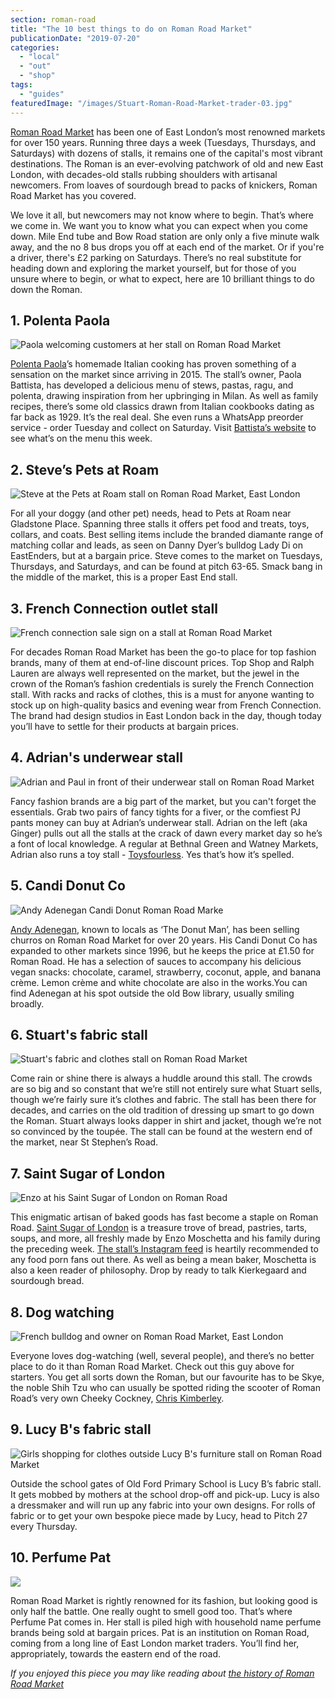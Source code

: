 ```yaml
---
section: roman-road
title: "The 10 best things to do on Roman Road Market"
publicationDate: "2019-07-20"
categories: 
  - "local"
  - "out"
  - "shop"
tags: 
  - "guides"
featuredImage: "/images/Stuart-Roman-Road-Market-trader-03.jpg"
---
```


[Roman Road Market](https://romanroadlondon.com/market/) has been one of East London’s most renowned markets for over 150 years. Running three days a week (Tuesdays, Thursdays, and Saturdays) with dozens of stalls, it remains one of the capital's most vibrant destinations. The Roman is an ever-evolving patchwork of old and new East London, with decades-old stalls rubbing shoulders with artisanal newcomers. From loaves of sourdough bread to packs of knickers, Roman Road Market has you covered.

We love it all, but newcomers may not know where to begin. That’s where we come in. We want you to know what you can expect when you come down. Mile End tube and Bow Road station are only only a five minute walk away, and the no 8 bus drops you off at each end of the market. Or if you're a driver, there's £2 parking on Saturdays. There’s no real substitute for heading down and exploring the market yourself, but for those of you unsure where to begin, or what to expect, here are 10 brilliant things to do down the Roman.

## 1\. Polenta Paola

![Paola welcoming customers at her stall on Roman Road Market](/images/Polenta-Paola-Italian-food-stall-roman-road-market-09-1024x683.jpg)

[Polenta Paola](https://romanroadlondon.com/polenta-paola-batista-market-stall-whatsapp/)’s homemade Italian cooking has proven something of a sensation on the market since arriving in 2015. The stall’s owner, Paola Battista, has developed a delicious menu of stews, pastas, ragu, and polenta, drawing inspiration from her upbringing in Milan. As well as family recipes, there’s some old classics drawn from Italian cookbooks dating as far back as 1929. It’s the real deal. She even runs a WhatsApp preorder service - order Tuesday and collect on Saturday. Visit [Battista’s website](https://www.firstfastfood.co.uk/) to see what’s on the menu this week. 

## 2\. Steve’s Pets at Roam

![Steve at the Pets at Roam stall on Roman Road Market, East London](/images/Roman-Road-Market-best-stalls-05-1024x683.jpg)

For all your doggy (and other pet) needs, head to Pets at Roam near Gladstone Place. Spanning three stalls it offers pet food and treats, toys, collars, and coats. Best selling items include the branded diamante range of matching collar and leads, as seen on Danny Dyer’s bulldog Lady Di on EastEnders, but at a bargain price. Steve comes to the market on Tuesdays, Thursdays, and Saturdays, and can be found at pitch 63-65. Smack bang in the middle of the market, this is a proper East End stall.

## 3\. French Connection outlet stall

![French connection sale sign on a stall at Roman Road Market](/images/Roman-Road-Market-best-stalls-10-1024x683.jpg)

For decades Roman Road Market has been the go-to place for top fashion brands, many of them at end-of-line discount prices. Top Shop and Ralph Lauren are always well represented on the market, but the jewel in the crown of the Roman’s fashion credentials is surely the French Connection stall. With racks and racks of clothes, this is a must for anyone wanting to stock up on high-quality basics and evening wear from French Connection. The brand had design studios in East London back in the day, though today you’ll have to settle for their products at bargain prices.

## 4\. Adrian's underwear stall

![Adrian and Paul in front of their underwear stall on Roman Road Market](/images/Roman-Road-Market-best-stalls-13-1024x683.jpg)

Fancy fashion brands are a big part of the market, but you can't forget the essentials. Grab two pairs of fancy tights for a fiver, or the comfiest PJ pants money can buy at Adrian’s underwear stall. Adrian on the left (aka Ginger) pulls out all the stalls at the crack of dawn every market day so he’s a font of local knowledge. A regular at Bethnal Green and Watney Markets, Adrian also runs a toy stall - [Toysfourless](https://www.facebook.com/toysfourless.mckay.9). Yes that’s how it’s spelled. 

## 5\. Candi Donut Co

![Andy Adenegan Candi Donut Roman Road Marke](/images/Andy-Candi-Donut-Roman-Road-Market-03-1024x683.jpg)

[Andy Adenegan](https://romanroadlondon.com/candi-donut-co-roman-road-market/), known to locals as ‘The Donut Man’, has been selling churros on Roman Road Market for over 20 years. His Candi Donut Co has expanded to other markets since 1996, but he keeps the price at £1.50 for Roman Road. He has a selection of sauces to accompany his delicious vegan snacks: chocolate, caramel, strawberry, coconut, apple, and banana crème. Lemon crème and white chocolate are also in the works.You can find Adenegan at his spot outside the old Bow library, usually smiling broadly.

## 6\. Stuart's fabric stall

![Stuart's fabric and clothes stall on Roman Road Market](/images/Stuart-Roman-Road-Market-trader-03-1024x683.jpg)

Come rain or shine there is always a huddle around this stall. The crowds are so big and so constant that we’re still not entirely sure what Stuart sells, though we’re fairly sure it’s clothes and fabric. The stall has been there for decades, and carries on the old tradition of dressing up smart to go down the Roman. Stuart always looks dapper in shirt and jacket, though we’re not so convinced by the toupée. The stall can be found at the western end of the market, near St Stephen’s Road. 

## 7\. Saint Sugar of London

![Enzo at his Saint Sugar of London on Roman Road](/images/St-Sugar-London-Enzo-01-1024x683.jpg)

This enigmatic artisan of baked goods has fast become a staple on Roman Road. [Saint Sugar of London](https://romanroadlondon.com/saint-sugar-of-london-ten-year-interview/) is a treasure trove of bread, pastries, tarts, soups, and more, all freshly made by Enzo Moschetta and his family during the preceding week. [The stall’s Instagram feed](https://www.instagram.com/st.sugarlondon/) is heartily recommended to any food porn fans out there. As well as being a mean baker, Moschetta is also a keen reader of philosophy. Drop by ready to talk Kierkegaard and sourdough bread.

## 8\. Dog watching

![French bulldog and owner on Roman Road Market, East London](/images/Roman-Road-Market-best-stalls-09-1024x683.jpg)

Everyone loves dog-watching (well, several people), and there’s no better place to do it than Roman Road Market. Check out this guy above for starters. You get all sorts down the Roman, but our favourite has to be Skye, the noble Shih Tzu who can usually be spotted riding the scooter of Roman Road’s very own Cheeky Cockney, [Chris Kimberley](https://romanroadlondon.com/portrait-cheeky-cockney-life-after-being-postman/). 

## 9\. Lucy B's fabric stall

![Girls shopping for clothes outside Lucy B's furniture stall on Roman Road Market](/images/Roman-Road-Market-best-stalls-01-1024x683.jpg)

Outside the school gates of Old Ford Primary School is Lucy B’s fabric stall. It gets mobbed by mothers at the school drop-off and pick-up. Lucy is also a dressmaker and will run up any fabric into your own designs. For rolls of fabric or to get your own bespoke piece made by Lucy, head to Pitch 27 every Thursday.

## 10\. Perfume Pat

![](/images/perfume-pat-Roman-Road-Market-1024x683.jpg)

Roman Road Market is rightly renowned for its fashion, but looking good is only half the battle. One really ought to smell good too. That’s where Perfume Pat comes in. Her stall is piled high with household name perfume brands being sold at bargain prices. Pat is an institution on Roman Road, coming from a long line of East London market traders. You’ll find her, appropriately, towards the eastern end of the road.

_If you enjoyed this piece you may like reading about [the history of Roman Road Market](https://romanroadlondon.com/roman-road-market-history/)_
